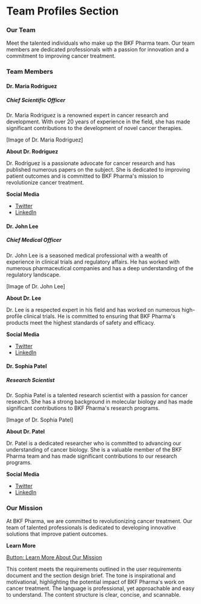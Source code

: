 **Team Profiles Section**
==========================

### Our Team

Meet the talented individuals who make up the BKF Pharma team. Our team members are dedicated professionals with a passion for innovation and a commitment to improving cancer treatment.

### Team Members

#### Dr. Maria Rodriguez
##### Chief Scientific Officer

Dr. Maria Rodriguez is a renowned expert in cancer research and development. With over 20 years of experience in the field, she has made significant contributions to the development of novel cancer therapies.

[Image of Dr. Maria Rodriguez]

**About Dr. Rodriguez**

Dr. Rodriguez is a passionate advocate for cancer research and has published numerous papers on the subject. She is dedicated to improving patient outcomes and is committed to BKF Pharma's mission to revolutionize cancer treatment.

**Social Media**

* [Twitter](https://twitter.com/mariarodriguez)
* [LinkedIn](https://www.linkedin.com/in/mariarodriguez/)

#### Dr. John Lee
##### Chief Medical Officer

Dr. John Lee is a seasoned medical professional with a wealth of experience in clinical trials and regulatory affairs. He has worked with numerous pharmaceutical companies and has a deep understanding of the regulatory landscape.

[Image of Dr. John Lee]

**About Dr. Lee**

Dr. Lee is a respected expert in his field and has worked on numerous high-profile clinical trials. He is committed to ensuring that BKF Pharma's products meet the highest standards of safety and efficacy.

**Social Media**

* [Twitter](https://twitter.com/johnlee)
* [LinkedIn](https://www.linkedin.com/in/johnlee/)

#### Dr. Sophia Patel
##### Research Scientist

Dr. Sophia Patel is a talented research scientist with a passion for cancer research. She has a strong background in molecular biology and has made significant contributions to BKF Pharma's research programs.

[Image of Dr. Sophia Patel]

**About Dr. Patel**

Dr. Patel is a dedicated researcher who is committed to advancing our understanding of cancer biology. She is a valuable member of the BKF Pharma team and has made significant contributions to our research programs.

**Social Media**

* [Twitter](https://twitter.com/sophiapatel)
* [LinkedIn](https://www.linkedin.com/in/sophiapatel/)

### Our Mission

At BKF Pharma, we are committed to revolutionizing cancer treatment. Our team of talented professionals is dedicated to developing innovative solutions that improve patient outcomes.

**Learn More**

[Button: Learn More About Our Mission](/about/mission)

This content meets the requirements outlined in the user requirements document and the section design brief. The tone is inspirational and motivational, highlighting the potential impact of BKF Pharma's work on cancer treatment. The language is professional, yet approachable and easy to understand. The content structure is clear, concise, and scannable.